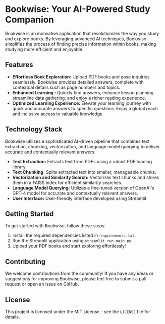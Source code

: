 # Bookwise: Your AI-Powered Study Companion

Bookwise is an innovative application that revolutionizes the way you study and explore books. By leveraging advanced AI techniques, Bookwise simplifies the process of finding precise information within books, making studying more efficient and enjoyable.

## Features

- **Effortless Book Exploration:** Upload PDF books and pose inquiries seamlessly. Bookwise provides detailed answers, complete with contextual details such as page numbers and topics.
- **Enhanced Learning :** Quickly find answers, enhance lesson planning, streamline data gathering, and enjoy a richer reading experience.
- **Optimized Learning Experience:** Elevate your learning journey with quick and accurate answers to specific questions. Enjoy a global reach and inclusive access to valuable knowledge.

## Technology Stack

Bookwise utilizes a sophisticated AI-driven pipeline that combines text extraction, chunking, vectorization, and language model querying to deliver accurate and contextually relevant answers.

- **Text Extraction:** Extracts text from PDFs using a robust PDF loading library.
- **Text Chunking:** Splits extracted text into smaller, manageable chunks.
- **Vectorization and Similarity Search:** Vectorizes text chunks and stores them in a FAISS index for efficient similarity searches.
- **Language Model Querying:** Utilizes a fine-tuned version of OpenAI's GPT-4 model for accurate and contextually relevant answers.
- **User Interface:** User-friendly interface developed using Streamlit.

## Getting Started

To get started with Bookwise, follow these steps:

1. Install the required dependencies listed in `requirements.txt`.
2. Run the Streamlit application using `streamlit run main.py`.
3. Upload your PDF books and start exploring effortlessly!

## Contributing

We welcome contributions from the community! If you have any ideas or suggestions for improving Bookwise, please feel free to submit a pull request or open an issue on GitHub.

## License

This project is licensed under the MIT License - see the `LICENSE` file for details.
